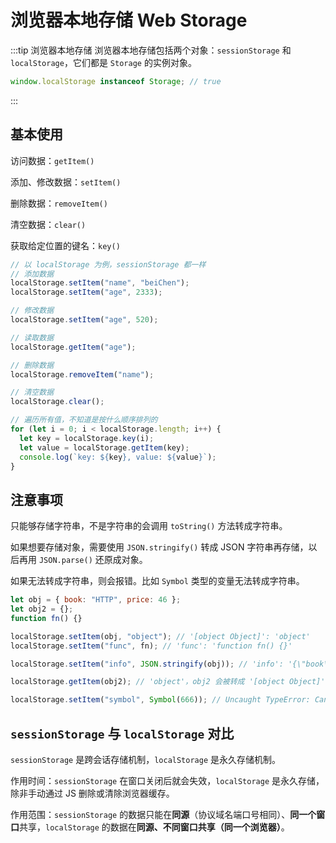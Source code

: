 # 浏览器本地存储 Web Storage

:::tip 浏览器本地存储
浏览器本地存储包括两个对象：`sessionStorage` 和 `localStorage`，它们都是 `Storage` 的实例对象。

```js
window.localStorage instanceof Storage; // true
```

:::

## 基本使用

访问数据：`getItem()`

添加、修改数据：`setItem()`

删除数据：`removeItem()`

清空数据：`clear()`

获取给定位置的键名：`key()`

```js
// 以 localStorage 为例，sessionStorage 都一样
// 添加数据
localStorage.setItem("name", "beiChen");
localStorage.setItem("age", 2333);

// 修改数据
localStorage.setItem("age", 520);

// 读取数据
localStorage.getItem("age");

// 删除数据
localStorage.removeItem("name");

// 清空数据
localStorage.clear();

// 遍历所有值，不知道是按什么顺序排列的
for (let i = 0; i < localStorage.length; i++) {
  let key = localStorage.key(i);
  let value = localStorage.getItem(key);
  console.log(`key: ${key}, value: ${value}`);
}
```

## 注意事项

只能够存储字符串，不是字符串的会调用 `toString()` 方法转成字符串。

如果想要存储对象，需要使用 `JSON.stringify()` 转成 JSON 字符串再存储，以后再用 `JSON.parse()` 还原成对象。

如果无法转成字符串，则会报错。比如 `Symbol` 类型的变量无法转成字符串。

```js
let obj = { book: "HTTP", price: 46 };
let obj2 = {};
function fn() {}

localStorage.setItem(obj, "object"); // '[object Object]': 'object'
localStorage.setItem("func", fn); // 'func': 'function fn() {}'

localStorage.setItem("info", JSON.stringify(obj)); // 'info': '{\"book\":\"HTTP\",\"price\":46}'

localStorage.getItem(obj2); // 'object'，obj2 会被转成 '[object Object]'

localStorage.setItem("symbol", Symbol(666)); // Uncaught TypeError: Cannot convert a Symbol value to a string
```

## `sessionStorage` 与 `localStorage` 对比

`sessionStorage` 是跨会话存储机制，`localStorage` 是永久存储机制。

作用时间：`sessionStorage` 在窗口关闭后就会失效，`localStorage` 是永久存储，除非手动通过 JS 删除或清除浏览器缓存。

作用范围：`sessionStorage` 的数据只能在**同源**（协议域名端口号相同）、**同一个窗口**共享，`localStorage` 的数据在**同源、不同窗口共享（同一个浏览器）**。
